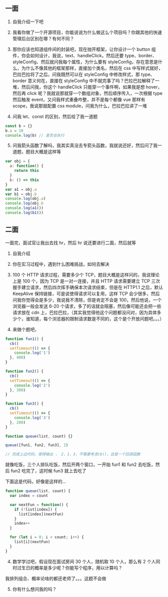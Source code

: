 ## 一面

1. 自我介绍一下吧

2. 我看你做了一个开源项目，你能说说为什么做这么个项目吗？你跟其他的快速管理后台区别在哪？有何不同？

3. 那你应该也知道组件间的封装吧，现在抛开框架，让你设计一个 button 组件，你会如何设计，我说，text、handleClick，然后还要 type、border、styleConfig、然后就问我每个属性，为什么要有 styleConfig，存在意思是什么，为什么不像其他的框架那样，直接加个类名，然后在 css 中写样式就好，巴拉巴拉将了之后，问我既然可以在 styleConfig 中修改样式，那 type、border 意义何在，直接在 styleConfig 中不就完事了吗？巴拉巴拉解释了一堆，然后问我，你这个 handleClick 只能穿一个事件啊，如果我是想 hover，然后再 click 呢？我就说那就穿一个数组对象，然后顺序传入，一次根据 type 然后触发 event，又问我样式重叠咋整，并不是每个都像 vue 那样有 scope，我说那就配置 css module，问我为什么，巴拉巴拉讲了一堆

4. 问我 let、const 的区别，然后给了我一道题

```javascript
const b = {}
b.a = 10
console.log(b) // 是否会执行
```

5. 问我箭头函数了解吗，我其实真没去专箭头函数，我就说还好，然后问了我一道题，题目大概是这样等

```javascript
var obj = {
  a: function() {
    return this
  }
  b: () => this
}
var a1 = obj.a
var b1 = obj.b
console.log(obj.a)
console.log(obj.b
console.log(a1())
console.log(b1())
```

## 二面

一面完，面试官让我出去找 hr，然后 hr 说还要进行二面，然后就等

1. 自我介绍

2. 你在实习过程中，遇到什么困难挑战，如何去解决

3. 100 个 HTTP 请求过程，需要多少个 TCP，题目大概是这样问的，我说理论上是 100 个，因为 TCP 是一对一连接，并且 HTTP 请求需要建立 TCP 三次握手建立请求，然后四次挥手确保本次请求结束，但是在 HTTP1.1 之后，默认 KeepAlive 保持链接，可是说使得请求可以复用，这样 TCP 会少很多，然后问我你觉得会是多少，我说我不清除，但是肯定不会是 100，然后他说，一个浏览器一般会发送 6-20 个请求，多了的话就会阻塞，然后像可能还会把一些请求放在 cdn 上，巴拉巴拉，（其实我觉得他这个问题都没问对，因为具体多少个，谁知道，每个浏览器的限制请求数是不同的，这个是个开放问题吧。。。）

4. 来做个题吧，

```javascript
function fun1() {
  cb()
  setTimeout(() => {
    console.log('1')
  }, 400)
}

function fun2() {
  cb()
  setTimeout(() => {
    console.log('2')
  }, 300)
}

function fun3() {
  cb()
  setTimeout(() => {
    console.log('3')
  }, 200)
}

function queue(list, count) {}

queue([fun1, fun2, fun3], 2)

// 完成上边代码，使得输出 ， 2，1，3，不需要考虑cb()，这是一个回调函数
```

就像吃饭，三个人排队吃饭，然后开两个窗口，一开始 fun1 和 fun2 去吃饭，然后 fun2 吃完了，这时候 fun3 就上去吃了

下面这是代码，好像是这样的...

```javascript
function queue(list, count) {
  var index = count

  var nextFun = function() {
    if (!list[index]) {
      list[index](nextFun)
    }
    index++
  }

  for (let i = 0; i < count; i++) {
    list[i](nextFun)
  }
}
```

4. 数学学过吧，假设现在面试房间 30 个人，随机取 10 个人，那么有 2 个人同时过生日的概率是多少呢？你能写个程序，用以计算吗？

我排列组合、概率论啥的都还老师了。。。这题不会做

5. 你有什么想问我的吗？
